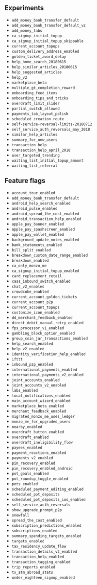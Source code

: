 ## Experiments

- `add_money_bank_transfer_default`
- `add_money_bank_transfer_default_v2`
- `add_money_tabs`
- `ca_signup_initial_topup`
- `ca_signup_initial_topup_skippable`
- `current_account_topups`
- `custom_delivery_address_enabled`
- `golden_ticket_award_delay`
- `help_home_search_20180615`
- `help_similar_articles_20180615`
- `help_suggested_articles`
- `help_v2`
- `marketplace_beta`
- `multiple_gt_completion_reward`
- `onboarding_feed_items`
- `onboarding_tips_and_tricks`
- `overdraft_limit_slider`
- `partial_switch_allowed`
- `payments_tab_layout_polish`
- `scheduled_creation_route`
- `self-service-reversal-limits-20180712`
- `self_service_auth_reversals_may_2018`
- `similar_help_articles`
- `summary_for_new_users`
- `transaction_help`
- `transaction_help_april_2018`
- `user_targeted_trending`
- `waiting_list_initial_topup_amount`
- `waiting_list_referral`

## Feature flags

- `account_tour_enabled`
- `add_money_bank_transfer_default`
- `android_help_search_enabled`
- `android_pulse_enabled`
- `android_spread_the_cost_enabled`
- `android_transaction_help_enabled`
- `apple_pay_banner_enabled`
- `apple_pay_spashscreen_enabled`
- `apple_pay_wallet_enabled`
- `background_update_notes_enabled`
- `bank_statements_enabled`
- `bill_split_enabled`
- `breakdown_custom_date_range_enabled`
- `breakdown_enabled`
- `ca_only_monzo_me`
- `ca_signup_initial_topup_enabled`
- `card_replacement_retail`
- `cass_inbound_switch_enabled`
- `chat_v2_enabled`
- `crowdcube_enabled`
- `current_account_golden_tickets`
- `current_account_p2p`
- `current_account_topups`
- `customize_icon_enabled`
- `dd_merchant_feedback_enabled`
- `direct_debit_manual_retry_enabled`
- `fps_processor_v1_enabled`
- `gambling_block_option_enabled`
- `group_coin_jar_transactions_enabled`
- `help_search_enabled`
- `help_v2_enabled`
- `identity_verification_help_enabled`
- `ifttt`
- `inbound_p2p_enabled`
- `international_payments_enabled`
- `international_payments_v2_enabled`
- `joint_accounts_enabled`
- `joint_accounts_v2_enabled`
- `labs_enabled`
- `local_notifications_enabled`
- `main_account_wizard_enabled`
- `marketplace_beta_enabled`
- `merchant_feedback_enabled`
- `migrated_monzo_me_uses_ledger`
- `monzo_me_for_upgraded_users`
- `nearby_enabled`
- `overdraft_button_enabled`
- `overdraft_enabled`
- `overdraft_ineligibility_flow`
- `payees_enabled`
- `payment_reactions_enabled`
- `payments_v2_enabled`
- `pin_recovery_enabled`
- `pin_recovery_enabled_android`
- `pot_goals_enabled`
- `pot_roundup_toggle_enabled`
- `pots_enabled`
- `scheduled_payment_editing_enabled`
- `scheduled_pot_deposits`
- `scheduled_pot_deposits_ios_enabled`
- `self_service_auth_reversals`
- `show_upgrade_prompt_p2p`
- `snowfall`
- `spread_the_cost_enabled`
- `subscription_predictions_enabled`
- `subscriptions_enabled`
- `summary_spending_targets_enabled`
- `targets_enabled`
- `tax_residency_update_flow`
- `transaction_details_v2_enabled`
- `transaction_help_enabled`
- `transaction_tagging_enabled`
- `trip_reports_enabled`
- `tx_atm_abroad_stats`
- `under_eighteen_signup_enabled`
